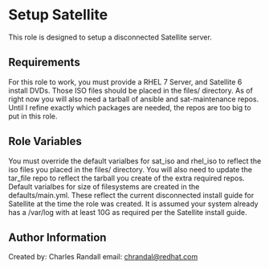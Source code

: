 Setup Satellite
=========

This role is designed to setup a disconnected Satellite server.

Requirements
------------

For this role to work, you must provide a RHEL 7 Server, and Satellite 6 install DVDs.  Those ISO files should be placed in the files/ directory.
As of right now you will also need a tarball of ansible and sat-maintenance repos.  Until I refine exactly which packages are needed, the repos are too big to put in this role.

Role Variables
--------------

You must override the default varialbes for sat_iso and rhel_iso to reflect the iso files you placed in the files/ directory.  You will also need to update the tar_file repo to reflect the tarball you create of the extra required repos.
Default varialbes for size of filesystems are created in the defaults/main.yml.  These reflect the current disconnected install guide for Satellite at the time the role was created.  It is assumed your system already has a /var/log with at least 10G as required per the Satellite install guide.


Author Information
------------------

Created by: Charles Randall
email: chrandal@redhat.com